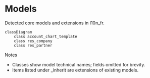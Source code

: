 # Models

Detected core models and extensions in l10n_fr.

```mermaid
classDiagram
    class account_chart_template
    class res_company
    class res_partner
```

Notes
- Classes show model technical names; fields omitted for brevity.
- Items listed under _inherit are extensions of existing models.
